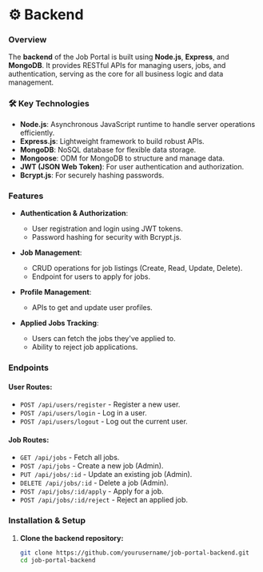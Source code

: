 # ⚙️ Backend

### Overview
The **backend** of the Job Portal is built using **Node.js**, **Express**, and **MongoDB**. It provides RESTful APIs for managing users, jobs, and authentication, serving as the core for all business logic and data management.

### 🛠️ Key Technologies
- **Node.js**: Asynchronous JavaScript runtime to handle server operations efficiently.
- **Express.js**: Lightweight framework to build robust APIs.
- **MongoDB**: NoSQL database for flexible data storage.
- **Mongoose**: ODM for MongoDB to structure and manage data.
- **JWT (JSON Web Token)**: For user authentication and authorization.
- **Bcrypt.js**: For securely hashing passwords.

### Features
- **Authentication & Authorization**: 
  - User registration and login using JWT tokens.
  - Password hashing for security with Bcrypt.js.

- **Job Management**:
  - CRUD operations for job listings (Create, Read, Update, Delete).
  - Endpoint for users to apply for jobs.
  
- **Profile Management**: 
  - APIs to get and update user profiles.

- **Applied Jobs Tracking**: 
  - Users can fetch the jobs they've applied to.
  - Ability to reject job applications.

### Endpoints

#### User Routes:
- `POST /api/users/register` - Register a new user.
- `POST /api/users/login` - Log in a user.
- `POST /api/users/logout` - Log out the current user.
  
#### Job Routes:
- `GET /api/jobs` - Fetch all jobs.
- `POST /api/jobs` - Create a new job (Admin).
- `PUT /api/jobs/:id` - Update an existing job (Admin).
- `DELETE /api/jobs/:id` - Delete a job (Admin).
- `POST /api/jobs/:id/apply` - Apply for a job.
- `POST /api/jobs/:id/reject` - Reject an applied job.

### Installation & Setup

1. **Clone the backend repository:**
   ```bash
   git clone https://github.com/yourusername/job-portal-backend.git
   cd job-portal-backend
